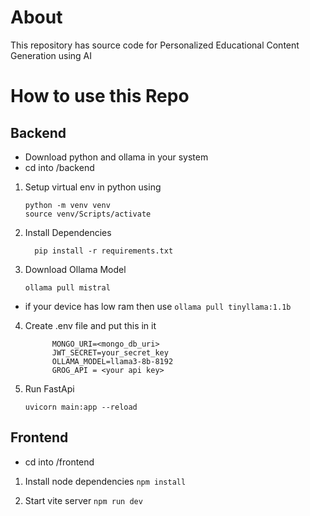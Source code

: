 # About

This repository has source code for Personalized Educational Content Generation using AI

# How to use this Repo

## Backend
- Download python and ollama in your system
- cd into /backend
1) Setup virtual env in python using
     ```
     python -m venv venv
     source venv/Scripts/activate  
    ```

2) Install Dependencies
    ```
      pip install -r requirements.txt
    ```
3) Download Ollama Model
     ```
     ollama pull mistral
     ```
- if your device has low ram then use
       ```
       ollama pull tinyllama:1.1b
       ```
       
4) Create .env file and put this in it
    ```
          MONGO_URI=<mongo_db_uri>
          JWT_SECRET=your_secret_key
          OLLAMA_MODEL=llama3-8b-8192
          GROG_API = <your api key>
     ```
4) Run FastApi
     ```
     uvicorn main:app --reload
    ```
   


## Frontend
- cd into /frontend

1) Install node dependencies
        ```
        npm install
        ```
   
3) Start vite server
        ```
        npm run dev
        ```
